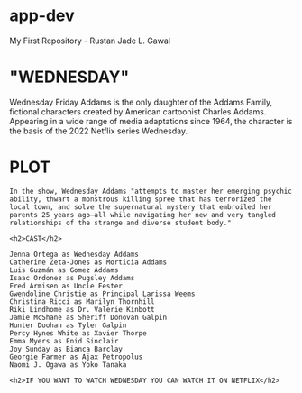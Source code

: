 # app-dev
My First Repository - Rustan Jade L. Gawal


<h1> "WEDNESDAY" </h1>
  
  Wednesday Friday Addams is the only daughter of the Addams Family, fictional characters created by American cartoonist Charles Addams. Appearing in a wide range of media adaptations since 1964, the character is the basis of the 2022 Netflix series Wednesday.
  
  <h1> PLOT </h1>  
  
    In the show, Wednesday Addams "attempts to master her emerging psychic ability, thwart a monstrous killing spree that has terrorized the local town, and solve the supernatural mystery that embroiled her parents 25 years ago—all while navigating her new and very tangled relationships of the strange and diverse student body."
       
    <h2>CAST</h2>
    
    Jenna Ortega as Wednesday Addams
    Catherine Zeta-Jones as Morticia Addams
    Luis Guzmán as Gomez Addams
    Isaac Ordonez as Pugsley Addams
    Fred Armisen as Uncle Fester
    Gwendoline Christie as Principal Larissa Weems
    Christina Ricci as Marilyn Thornhill
    Riki Lindhome as Dr. Valerie Kinbott
    Jamie McShane as Sheriff Donovan Galpin
    Hunter Doohan as Tyler Galpin
    Percy Hynes White as Xavier Thorpe
    Emma Myers as Enid Sinclair
    Joy Sunday as Bianca Barclay
    Georgie Farmer as Ajax Petropolus
    Naomi J. Ogawa as Yoko Tanaka
    
    <h2>IF YOU WANT TO WATCH WEDNESDAY YOU CAN WATCH IT ON NETFLIX</h2> 
